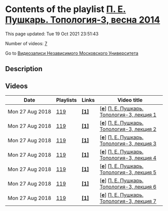 # Contents of the playlist [П. Е. Пушкарь. Топология-3, весна 2014](https://www.youtube.com/playlist?list=PLp9ABVh6_x4GgLS7aKAfyHFqlruZwlKDg)

This page updated: Tue 19 Oct 2021 23:51:43

Number of videos: [7](#videos)

Go to [Видеозаписи Независимого Московского Университета](../README.md)

## Description



## Videos

|Date|Playlists|Links|Video title|
|---|---|---|---|
| Mon&nbsp;27&nbsp;Aug&nbsp;2018 | [119](../playlists/119 "П. Е. Пушкарь. Топология-3, весна 2014") | [**[1]**](http://ium.mccme.ru/s13/topology.html) | [[**e**](https://studio.youtube.com/video/68046cB3zOU/edit "Edit")] [П. Е. Пушкарь. Топология-3, лекция 1](https://www.youtube.com/watch?v=68046cB3zOU&list=PLp9ABVh6_x4GgLS7aKAfyHFqlruZwlKDg "Спецкурс НМУ.&#013;12 февраля 2014 г. 17:30, НМУ 304 (Большой Власьевский пер., 11)&#013;http://ium.mccme.ru/s13/topology.html") |
| Mon&nbsp;27&nbsp;Aug&nbsp;2018 | [119](../playlists/119 "П. Е. Пушкарь. Топология-3, весна 2014") | [**[1]**](http://ium.mccme.ru/s13/topology.html) | [[**e**](https://studio.youtube.com/video/4mqJlwEjaaU/edit "Edit")] [П. Е. Пушкарь. Топология-3, лекция 2](https://www.youtube.com/watch?v=4mqJlwEjaaU&list=PLp9ABVh6_x4GgLS7aKAfyHFqlruZwlKDg "Спецкурс НМУ.&#013;19 февраля 2014 г. 17:30, НМУ 304 (Большой Власьевский пер., 11)&#013;http://ium.mccme.ru/s13/topology.html") |
| Mon&nbsp;27&nbsp;Aug&nbsp;2018 | [119](../playlists/119 "П. Е. Пушкарь. Топология-3, весна 2014") | [**[1]**](http://ium.mccme.ru/s13/topology.html) | [[**e**](https://studio.youtube.com/video/_xuJDE3ATlo/edit "Edit")] [П. Е. Пушкарь. Топология-3, лекция 3](https://www.youtube.com/watch?v=_xuJDE3ATlo&list=PLp9ABVh6_x4GgLS7aKAfyHFqlruZwlKDg "Спецкурс НМУ.&#013;26 февраля 2014 г. 17:30, НМУ 304 (Большой Власьевский пер., 11)&#013;http://ium.mccme.ru/s13/topology.html") |
| Mon&nbsp;27&nbsp;Aug&nbsp;2018 | [119](../playlists/119 "П. Е. Пушкарь. Топология-3, весна 2014") | [**[1]**](http://ium.mccme.ru/s13/topology.html) | [[**e**](https://studio.youtube.com/video/K80ere5Fycs/edit "Edit")] [П. Е. Пушкарь. Топология-3, лекция 4](https://www.youtube.com/watch?v=K80ere5Fycs&list=PLp9ABVh6_x4GgLS7aKAfyHFqlruZwlKDg "Спецкурс НМУ.&#013;5 марта 2014 г. 17:30, НМУ 304 (Большой Власьевский пер., 11)&#013;http://ium.mccme.ru/s13/topology.html") |
| Mon&nbsp;27&nbsp;Aug&nbsp;2018 | [119](../playlists/119 "П. Е. Пушкарь. Топология-3, весна 2014") | [**[1]**](http://ium.mccme.ru/s13/topology.html) | [[**e**](https://studio.youtube.com/video/W6h1mKIMJoA/edit "Edit")] [П. Е. Пушкарь. Топология-3, лекция 5](https://www.youtube.com/watch?v=W6h1mKIMJoA&list=PLp9ABVh6_x4GgLS7aKAfyHFqlruZwlKDg "Спецкурс НМУ.&#013;12 марта 2014 г. 17:30, НМУ 304 (Большой Власьевский пер., 11)&#013;http://ium.mccme.ru/s13/topology.html") |
| Mon&nbsp;27&nbsp;Aug&nbsp;2018 | [119](../playlists/119 "П. Е. Пушкарь. Топология-3, весна 2014") | [**[1]**](http://ium.mccme.ru/s13/topology.html) | [[**e**](https://studio.youtube.com/video/VOXSeVjCzyA/edit "Edit")] [П. Е. Пушкарь. Топология-3, лекция 6](https://www.youtube.com/watch?v=VOXSeVjCzyA&list=PLp9ABVh6_x4GgLS7aKAfyHFqlruZwlKDg "Спецкурс НМУ.&#013;19 марта 2014 г. 17:30, НМУ 304 (Большой Власьевский пер., 11)&#013;http://ium.mccme.ru/s13/topology.html") |
| Mon&nbsp;27&nbsp;Aug&nbsp;2018 | [119](../playlists/119 "П. Е. Пушкарь. Топология-3, весна 2014") | [**[1]**](http://ium.mccme.ru/s13/topology.html) | [[**e**](https://studio.youtube.com/video/ZMnMg_j0csQ/edit "Edit")] [П. Е. Пушкарь. Топология-3, лекция 7](https://www.youtube.com/watch?v=ZMnMg_j0csQ&list=PLp9ABVh6_x4GgLS7aKAfyHFqlruZwlKDg "Спецкурс НМУ.&#013;26 марта 2014 г. 17:30, НМУ 304 (Большой Власьевский пер., 11)&#013;http://ium.mccme.ru/s13/topology.html") |

